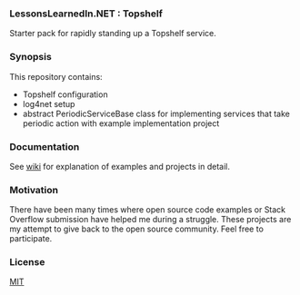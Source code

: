 ### LessonsLearnedIn.NET : Topshelf

Starter pack for rapidly standing up a Topshelf service.

### Synopsis

This repository contains:
 + Topshelf configuration
 + log4net setup
 + abstract PeriodicServiceBase class for implementing services that take periodic action with example implementation project

### Documentation

See [wiki](https://github.com/LessonsLearnedInDotNET/LL.NET.Topshelf/wiki) for explanation of examples and projects in detail.

### Motivation

There have been many times where open source code examples or Stack Overflow submission have helped me during a struggle. These projects are my attempt to give back to the open source community. Feel free to participate.

### License

[MIT](https://github.com/LessonsLearnedInDotNET/LL.NET.Config/blob/master/LICENSE)
